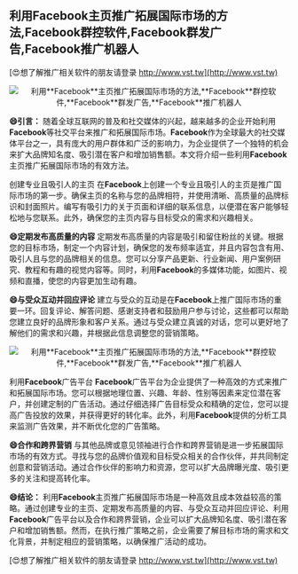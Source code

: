 ## **利用**Facebook**主页推广拓展国际市场的方法,**Facebook**群控软件,**Facebook**群发广告,**Facebook**推广机器人**

[😍想了解推广相关软件的朋友请登录 http://www.vst.tw](http://www.vst.tw)

 <center><img src="https://vst.tw/MP4/tuiguang/png/2.png" alt="利用**Facebook**主页推广拓展国际市场的方法,**Facebook**群控软件,**Facebook**群发广告,**Facebook**推广机器人"></center>

**😄引言：**
随着全球互联网的普及和社交媒体的兴起，越来越多的企业开始利用**Facebook**等社交平台来推广和拓展国际市场。**Facebook**作为全球最大的社交媒体平台之一，具有庞大的用户群体和广泛的影响力，为企业提供了一个独特的机会来扩大品牌知名度、吸引潜在客户和增加销售额。本文将介绍一些利用**Facebook**主页推广拓展国际市场的有效方法。

创建专业且吸引人的主页
在**Facebook**上创建一个专业且吸引人的主页是推广国际市场的第一步。确保主页的名称与您的品牌相符，并使用清晰、高质量的品牌标识和封面照片。编写有吸引力的关于页面和详细的联系信息，以便潜在客户能够轻松地与您联系。此外，确保您的主页内容与目标受众的需求和兴趣相关。

**😄定期发布高质量的内容**
定期发布高质量的内容是吸引和留住粉丝的关键。根据您的目标市场，制定一个内容计划，确保您的发布频率适宜，并且内容包含有用、吸引人且与您的品牌相关的信息。您可以分享产品更新、行业新闻、用户案例研究、教程和有趣的视觉内容等。同时，利用**Facebook**的多媒体功能，如图片、视频和直播，使您的内容更加生动有趣。

**😄与受众互动并回应评论**
建立与受众的互动是在**Facebook**上推广国际市场的重要一环。回复评论、解答问题、感谢支持者和鼓励用户参与讨论，这些都可以帮助您建立良好的品牌形象和客户关系。通过与受众建立真诚的对话，您可以更好地了解他们的需求和兴趣，并根据此信息调整您的营销策略。

 <center><img src="https://vst.tw/MP4/tuiguang/png/4.png" alt="利用**Facebook**主页推广拓展国际市场的方法,**Facebook**群控软件,**Facebook**群发广告,**Facebook**推广机器人"></center>

利用**Facebook**广告平台
**Facebook**广告平台为企业提供了一种高效的方式来推广和拓展国际市场。您可以根据地理位置、兴趣、年龄、性别等因素来定位潜在客户，并创建定制的广告活动。通过仔细选择广告目标受众和精确的定位，您可以提高广告投放的效果，并获得更好的转化率。此外，利用**Facebook**提供的分析工具来监测广告效果，并不断优化您的广告策略。

**😄合作和跨界营销**
与其他品牌或意见领袖进行合作和跨界营销是进一步拓展国际市场的有效方式。寻找与您的品牌价值观和目标受众相关的合作伙伴，并共同制定创意和营销活动。通过合作伙伴的影响力和资源，您可以扩大品牌曝光度、吸引更多的关注和提高转化率。

**😄结论：**
利用**Facebook**主页推广拓展国际市场是一种高效且成本效益较高的策略。通过创建专业的主页、定期发布高质量的内容、与受众互动并回应评论、利用**Facebook**广告平台以及合作和跨界营销，企业可以扩大品牌知名度、吸引潜在客户和增加销售额。然而，在执行推广策略之前，企业需要了解目标市场的需求和文化背景，并制定相应的营销策略，以确保推广活动的成功。

[😍想了解推广相关软件的朋友请登录 http://www.vst.tw](http://www.vst.tw)



